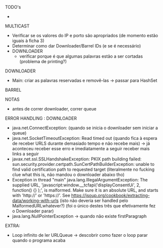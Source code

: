 TODO's

+
MULTICAST
- Verificar se os valores do IP e porto são apropriados (de momento estão iguais à ficha 3)
- Determinar como dar Downloader/Barrel IDs (e se é necessário)
- DOWNLOADER
  - verificar porque é que algumas palavras estão a ser cortadas (problema de printing?)

DOWNLOADER
- Main: criar as palavras reservadas e removê-las -> passar para HashSet


BARREL


NOTAS 
- antes de correr downloader, correr queue

ERROR HANDLING : DOWNLOADER
- java.net.ConnectException: (quando se inicia o downloader sem iniciar a queue)
- java.net.SocketTimeoutException: Read timed out (quando fica à espera de receber URLS durante demasiado tempo e não recebe mais) -> 
já aconteceu receber esse erro e imediatamente a seguir receber mais links a seguir
- javax.net.ssl.SSLHandshakeException: PKIX path building failed: sun.security.provider.certpath.SunCertPathBuilderException: unable to find valid certification path to requested target
(literalmente no fucking clue what this is, não mandou o downloader abaixo tho)
- Exception in thread "main" java.lang.IllegalArgumentException: The supplied URL, 'javascript:window.__tcfapi('displayConsentUi', 2, function() {} );', is malformed. 
Make sure it is an absolute URL, and starts with 'http://' or 'https://'. See https://jsoup.org/cookbook/extracting-data/working-with-urls
  (isto não deveria ser handled pelo MalformedURLwhatever?) (foi o único destes três que efetivamente fez o Downloader parar)
- java.lang.NullPointerException -> quando não existe firstParagraph


EXTRA:
- Loop infinito de ler URLQueue -> descobrir como fazer o loop parar quando o programa acaba 



